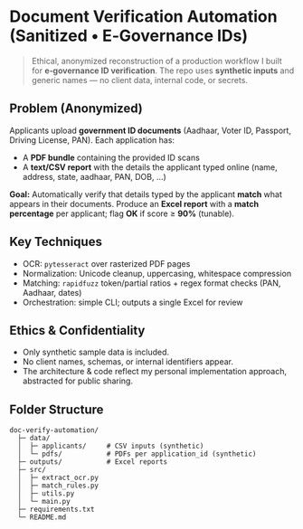 # Document Verification Automation (Sanitized • E‑Governance IDs)

> Ethical, anonymized reconstruction of a production workflow I built for **e‑governance ID verification**.
> The repo uses **synthetic inputs** and generic names — no client data, internal code, or secrets.

## Problem (Anonymized)
Applicants upload **government ID documents** (Aadhaar, Voter ID, Passport, Driving License, PAN). 
Each application has:
- A **PDF bundle** containing the provided ID scans
- A **text/CSV report** with the details the applicant typed online (name, address, state, aadhaar, PAN, DOB, ...)

**Goal:** Automatically verify that details typed by the applicant **match** what appears in their documents.
Produce an **Excel report** with a **match percentage** per applicant; flag **OK** if score ≥ **90%** (tunable).

## Key Techniques
- OCR: `pytesseract` over rasterized PDF pages
- Normalization: Unicode cleanup, uppercasing, whitespace compression
- Matching: `rapidfuzz` token/partial ratios + regex format checks (PAN, Aadhaar, dates)
- Orchestration: simple CLI; outputs a single Excel for review

## Ethics & Confidentiality
- Only synthetic sample data is included.
- No client names, schemas, or internal identifiers appear.
- The architecture & code reflect my personal implementation approach, abstracted for public sharing.

## Folder Structure
```
doc-verify-automation/
  ├─ data/
  │  ├─ applicants/     # CSV inputs (synthetic)
  │  └─ pdfs/           # PDFs per application_id (synthetic)
  ├─ outputs/           # Excel reports
  ├─ src/
  │  ├─ extract_ocr.py
  │  ├─ match_rules.py
  │  ├─ utils.py
  │  └─ main.py
  ├─ requirements.txt
  └─ README.md
```


